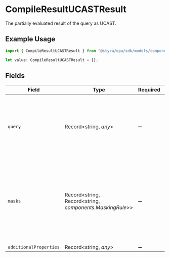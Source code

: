 # CompileResultUCASTResult

The partially evaluated result of the query as UCAST.

## Example Usage

```typescript
import { CompileResultUCASTResult } from "@styra/opa/sdk/models/components";

let value: CompileResultUCASTResult = {};
```

## Fields

| Field                                                                                                          | Type                                                                                                           | Required                                                                                                       | Description                                                                                                    |
| -------------------------------------------------------------------------------------------------------------- | -------------------------------------------------------------------------------------------------------------- | -------------------------------------------------------------------------------------------------------------- | -------------------------------------------------------------------------------------------------------------- |
| `query`                                                                                                        | Record<string, *any*>                                                                                          | :heavy_minus_sign:                                                                                             | UCAST JSON object describing the conditions under which the query is true.                                     |
| `masks`                                                                                                        | Record<string, Record<string, *components.MaskingRule*>>                                                       | :heavy_minus_sign:                                                                                             | Column masking rules, where the key is the column name, and the value describes which masking function to use. |
| `additionalProperties`                                                                                         | Record<string, *any*>                                                                                          | :heavy_minus_sign:                                                                                             | N/A                                                                                                            |